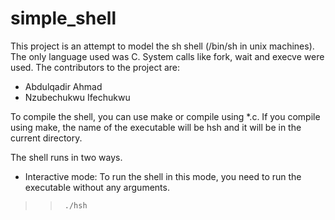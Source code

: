 **simple_shell**  
===========

This project is an attempt to model the sh shell (/bin/sh in unix machines).
The only language used was C. System calls like fork, wait and execve were used.
The contributors to the project are:  
* Abdulqadir Ahmad  
* Nzubechukwu Ifechukwu  

To compile the shell, you can use make or compile using *.c. If you compile
using make, the name of the executable will be hsh and it will be in the
current directory.  

The shell runs in two ways.  
* Interactive mode: To run the shell in this mode, you need to run the
  executable without any arguments.  
>>		./hsh  

